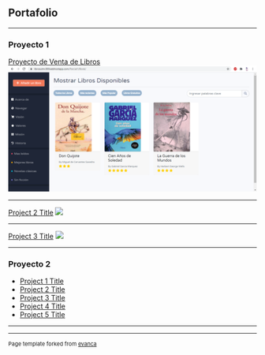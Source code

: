 ## Portafolio

---

### Proyecto 1 

[Proyecto de Venta de Libros](https://librosutm.000webhostapp.com/Parcial1/Book/)
<img src="images/Proyecto Libros.PNG?raw=true"/>

---
[Project 2 Title](/pdf/sample_presentation.pdf)
<img src="images/dummy_thumbnail.jpg?raw=true"/>

---
[Project 3 Title](http://example.com/)
<img src="images/dummy_thumbnail.jpg?raw=true"/>

---

### Proyecto 2

- [Project 1 Title](http://example.com/)
- [Project 2 Title](http://example.com/)
- [Project 3 Title](http://example.com/)
- [Project 4 Title](http://example.com/)
- [Project 5 Title](http://example.com/)

---




---
<p style="font-size:11px"> Page template forked from <a href="https://github.com/evanca/quick-portfolio">evanca</a></p>
<!-- Remove above link if you don't want to attibute -->
